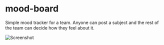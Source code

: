 # mood-board
Simple mood tracker for a team. Anyone can post a subject and the rest of the team can decide how they feel about it.

![Screenshot](http://jimtronic.github.io/mood-board/images/mood-board.png)
